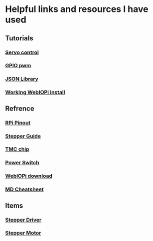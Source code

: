 # Helpful links and resources I have used

## Tutorials

### [Servo control](https://www.section.io/engineering-education/how-to-control-a-servo-motor-using-a-raspberry-pi-3/)

### [GPIO pwm](https://sourceforge.net/p/raspberry-gpio-python/wiki/PWM/)

### [JSON Library](https://www.geeksforgeeks.org/read-json-file-using-python/)

### [Working WebIOPi install](https://thepiguy.altervista.org/webiopi-rp3/)


## Refrence

### [RPi Pinout](https://pinout.xyz/pinout/5v_power)
### [Stepper Guide](https://howtomechatronics.com/tutorials/arduino/stepper-motors-and-arduino-the-ultimate-guide/)
### [TMC chip](https://www.trinamic.com/products/integrated-circuits/details/tmc2208-la/)
### [Power Switch](https://www.makeuseof.com/tag/add-power-button-raspberry-pi/)
### [WebIOPi download](https://webiopi.trouch.com/)
 
### [MD Cheatsheet](https://www.markdownguide.org/cheat-sheet/)

## Items

### [Stepper Driver](https://www.amazon.com/Printer-TMC2208-Screwdriver-Controller-Ramps1-4/dp/B08DFVZV5Q/ref=sr_1_3?crid=1J4TEUR5Z8VLB&keywords=TMC2208&qid=1670336008&sprefix=tmc2208%2Caps%2C209&sr=8-3&th=1)

### [Stepper Motor](https://www.amazon.com/FYSETC-Printer-Extruder-47-2inch-Accessories/dp/B099JMJNH2/ref=sr_1_18?crid=T1UZ3SJRESQE&keywords=small+Stepper+Motor&qid=1669988498&sprefix=small+stepper+motor%2Caps%2C71&sr=8-18)